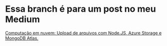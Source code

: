 # Essa branch é para um post no meu Medium
[Computação em nuvem: Upload de arquivos com Node.JS, Azure Storage e MongoDB Atlas.]()

